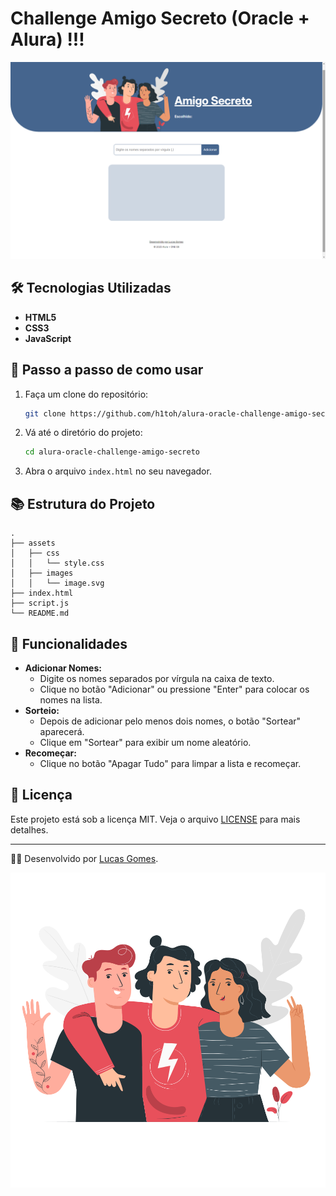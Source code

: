 # Challenge Amigo Secreto (Oracle + Alura) !!!

<img src="https://github.com/h1toh/alura-oracle-challenge-amigo-secreto/blob/main/assets/images/screenshot.png">

## 🛠️ Tecnologias Utilizadas

- **HTML5**
- **CSS3**
- **JavaScript**

## 🎯 Passo a passo de como usar

1. Faça um clone do repositório:
   ```bash
   git clone https://github.com/h1toh/alura-oracle-challenge-amigo-secreto.git
   ```
2. Vá até o diretório do projeto:
   ```bash
   cd alura-oracle-challenge-amigo-secreto
   ```
3. Abra o arquivo `index.html` no seu navegador.

## 📚 Estrutura do Projeto

```
.
├── assets
│   ├── css
│   │   └── style.css
│   ├── images
│   │   └── image.svg
├── index.html
├── script.js
└── README.md
```

## 🚀 Funcionalidades

- **Adicionar Nomes:**
  - Digite os nomes separados por vírgula na caixa de texto.
  - Clique no botão "Adicionar" ou pressione "Enter" para colocar os nomes na lista.
- **Sorteio:**
  - Depois de adicionar pelo menos dois nomes, o botão "Sortear" aparecerá.
  - Clique em "Sortear" para exibir um nome aleatório.
- **Recomeçar:**
  - Clique no botão "Apagar Tudo" para limpar a lista e recomeçar.

## 📜 Licença

Este projeto está sob a licença MIT. Veja o arquivo [LICENSE](LICENSE) para mais detalhes.

---

👨‍💻 Desenvolvido por [Lucas Gomes](https://github.com/h1toh).

<img src="./assets/images/image.svg"/>

